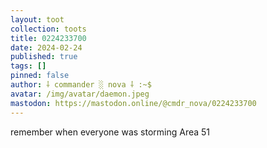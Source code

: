 ```yaml
---
layout: toot
collection: toots
title: 0224233700
date: 2024-02-24
published: true
tags: []
pinned: false
author: ⸸ commander ░ nova ⸸ :~$
avatar: /img/avatar/daemon.jpeg
mastodon: https://mastodon.online/@cmdr_nova/0224233700
---
```


remember when everyone was storming Area 51
